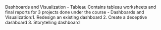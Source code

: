 Dashboards and Visualization - Tableau
Contains tableau worksheets and final reports for 3 projects done under the course - Dashboards and Visualization:1. Redesign an existing dashboard
2. Create a deceptive dashboard
3. Storytelling dashboard
